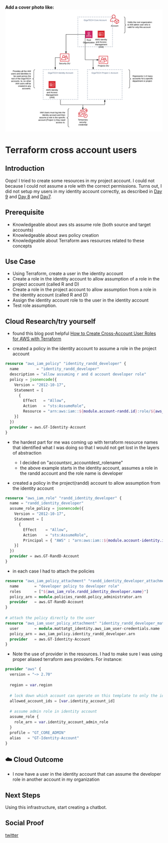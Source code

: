 **Add a cover photo like:**
![AWS Accounts](https://github.com/mattjenks/100DaysOfCloud/blob/main/Journey/007/GT_AWS_Accounts.png?raw=true)

# Terraform cross account users

## Introduction

Oops! I tried to create some resources in my project account. I could not because I could not assume a role with the correct permissions. Turns out, I did not setup my users in my identity account correctly, as described in [Day 9](../009/Readme.md) and [Day 8](../008/Readme.md) and [Day7](../007/Readme.md).

## Prerequisite

- Knowledgeable about aws sts assume role (both source and target accounts)
- Knowledgeable about aws policy creation
- Knowledgeable about Terraform aws resources related to these concepts

## Use Case

- Using Terraform, create a user in the identity account
- Create a role in the identity account to allow assumption of a role in the project account (called R and D)
- Create a role in the project account to allow assumption from a role in the identity account (called R and D)
- Assign the identity account role to the user in the identity account
- Test role assumption.

## Cloud Research/try yourself

- found this blog post helpful [How to Create Cross-Account User Roles for AWS with Terraform](https://blog.container-solutions.com/how-to-create-cross-account-user-roles-for-aws-with-terraform)

- created a policy in the identity account to assume a role in the project account

```terraform
resource "aws_iam_policy" "identity_randd_developer" {
  name        = "identity_randd_developer"
  description = "allow assuming r and d account developer role"
  policy = jsonencode({
    Version = "2012-10-17",
    Statement = [
      {
        Effect   = "Allow",
        Action   = "sts:AssumeRole",
        Resource = "arn:aws:iam::${module.account-randd.id}:role/${aws_iam_role.randd_identity_developer.name}"
    }]
  })
  provider = aws.GT-Identity-Account
}
```

- the hardest part for me was coming up with terraform resource names that identified what I was doing so that I would not get lost in the layers of abstraction
  - I decided on "accountsrc_accountdest_rolename"
  - the above example starts in the identity account, assumes a role in the randd account and the role name is developer

- created a policy in the project(randd) account to allow assumption from the identity account

```terraform
resource "aws_iam_role" "randd_identity_developer" {
  name = "randd_identity_developer"
  assume_role_policy = jsonencode({
    Version = "2012-10-17",
    Statement = [
      {
        Effect    = "Allow",
        Action    = "sts:AssumeRole",
        Principal = { "AWS" : "arn:aws:iam::${module.account-identity.id}:root" }
    }]
  })
  provider = aws.GT-RandD-Account
}
```

- in each case I had to attach the policies

```terraform
resource "aws_iam_policy_attachment" "randd_identity_developer_attachment" {
  name       = "developer policy to developer role"
  roles      = ["${aws_iam_role.randd_identity_developer.name}"]
  policy_arn = module.policies_randd.policy_administrator.arn
  provider   = aws.GT-RandD-Account
}

# attach the policy directly to the user
resource "aws_iam_user_policy_attachment" "identity_randd_developer_mattatgt" {
  user       = module.mattatgt_identity.aws_iam_user-credentials.name
  policy_arn = aws_iam_policy.identity_randd_developer.arn
  provider   = aws.GT-Identity-Account
}
```

- Note the use of provider in the resources. I had to make sure I was using proper aliased terraform aws providers. For instance:

```terraform
provider "aws" {
  version = "~> 2.70"

  region = var.region

  # lock down which account can operate on this template to only the identity account
  allowed_account_ids = [var.identity_account_id]

  # assume admin role in identity account
  assume_role {
    role_arn = var.identity_account_admin_role
  }
  profile = "GT_CORE_ADMIN"
  alias   = "GT-Identity-Account"
}
```

## ☁️ Cloud Outcome

- I now have a user in the identity account that can assume the developer role in another account in my organization

## Next Steps

Using this infrastructure, start creating a chatbot.

## Social Proof

[twitter](https://twitter.com/mejenks/status/1291479015526629383?s=20)
